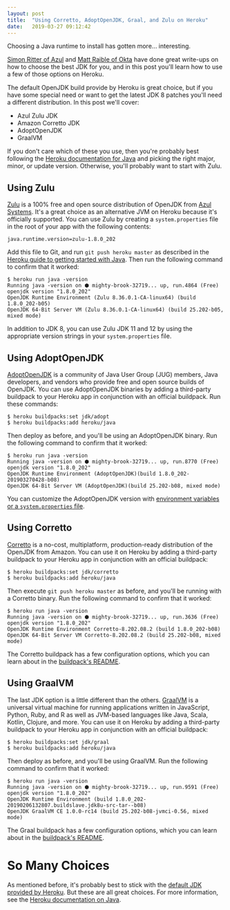 ```yaml
---
layout: post
title:  "Using Corretto, AdoptOpenJDK, Graal, and Zulu on Heroku"
date:   2019-03-27 09:12:42
---
```


Choosing a Java runtime to install has gotten more... interesting.

[Simon Ritter of Azul](https://www.azul.com/eliminating-java-update-confusion/) and [Matt Raible of Okta](https://developer.okta.com/blog/2019/01/16/which-java-sdk) have done great write-ups on how to choose the best JDK for you, and in this post you'll learn how to use a few of those options on Heroku.

The default OpenJDK build provide by Heroku is great choice, but if you have some special need or want to get the latest JDK 8 patches you'll need a different distribution. In this post we'll cover:

* Azul Zulu JDK
* Amazon Corretto JDK
* AdoptOpenJDK
* GraalVM

If you don't care which of these you use, then you're probably best following the [Heroku documentation for Java](https://devcenter.heroku.com/articles/java-support) and picking the right major, minor, or update version. Otherwise, you'll probably want to start with Zulu.

## Using Zulu

[Zulu](https://www.azul.com/downloads/zulu/) is a 100% free and open source distribution of OpenJDK from [Azul Systems](https://www.azul.com/). It's a great choice as an alternative JVM on Heroku because it's officially supported. You can use Zulu by creating a `system.properties` file in the root of your app with the following contents:

```
java.runtime.version=zulu-1.8.0_202
```

Add this file to Git, and run `git push heroku master` as described in the [Heroku guide to getting started with Java](https://devcenter.heroku.com/articles/getting-started-with-java). Then run the following command to confirm that it worked:

```
$ heroku run java -version
Running java -version on ⬢ mighty-brook-32719... up, run.4864 (Free)
openjdk version "1.8.0_202"
OpenJDK Runtime Environment (Zulu 8.36.0.1-CA-linux64) (build 1.8.0_202-b05)
OpenJDK 64-Bit Server VM (Zulu 8.36.0.1-CA-linux64) (build 25.202-b05, mixed mode)
```

In addition to JDK 8, you can use Zulu JDK 11 and 12 by using the appropriate version strings in your `system.properties` file.

## Using AdoptOpenJDK

[AdoptOpenJDK](https://adoptopenjdk.net) is a community of Java User Group (JUG) members, Java developers, and vendors who provide free and open source builds of OpenJDK. You can use AdoptOpenJDK binaries by adding a third-party buildpack to your Heroku app in conjunction with an official buildpack. Run these commands:

```
$ heroku buildpacks:set jdk/adopt
$ heroku buildpacks:add heroku/java
```

Then deploy as before, and you'll be using an AdoptOpenJDK binary. Run the following command to confirm that it worked:

```
$ heroku run java -version
Running java -version on ⬢ mighty-brook-32719... up, run.8770 (Free)
openjdk version "1.8.0_202"
OpenJDK Runtime Environment (AdoptOpenJDK)(build 1.8.0_202-201903270428-b08)
OpenJDK 64-Bit Server VM (AdoptOpenJDK)(build 25.202-b08, mixed mode)
```

You can customize the AdoptOpenJDK version with [environment variables or a `system.properties` file](https://github.com/jkutner/adoptopenjdk-buildpack#customizing).

## Using Corretto

[Corretto](https://docs.aws.amazon.com/corretto/index.html) is a no-cost, multiplatform, production-ready distribution of the OpenJDK from Amazon. You can use it on Heroku by adding a third-party buildpack to your Heroku app in conjunction with an official buildpack:

```
$ heroku buildpacks:set jdk/corretto
$ heroku buildpacks:add heroku/java
```

Then execute `git push heroku master` as before, and you'll be running with a Corretto binary. Run the following command to confirm that it worked:

```
$ heroku run java -version
Running java -version on ⬢ mighty-brook-32719... up, run.3636 (Free)
openjdk version "1.8.0_202"
OpenJDK Runtime Environment Corretto-8.202.08.2 (build 1.8.0_202-b08)
OpenJDK 64-Bit Server VM Corretto-8.202.08.2 (build 25.202-b08, mixed mode)
```

The Corretto buildpack has a few configuration options, which you can learn about in the [buildpack's README](https://github.com/jkutner/corretto-buildpack).

## Using GraalVM

The last JDK option is a little different than the others. [GraalVM](https://www.graalvm.org/) is a universal virtual machine for running applications written in JavaScript, Python, Ruby, and R as well as JVM-based languages like Java, Scala, Kotlin, Clojure, and more. You can use it on Heroku by adding a third-party buildpack to your Heroku app in conjunction with an official buildpack:

```
$ heroku buildpacks:set jdk/graal
$ heroku buildpacks:add heroku/java
```

Then deploy as before, and you'll be using GraalVM. Run the following command to confirm that it worked:

```
$ heroku run java -version
Running java -version on ⬢ mighty-brook-32719... up, run.9591 (Free)
openjdk version "1.8.0_202"
OpenJDK Runtime Environment (build 1.8.0_202-20190206132807.buildslave.jdk8u-src-tar--b08)
OpenJDK GraalVM CE 1.0.0-rc14 (build 25.202-b08-jvmci-0.56, mixed mode)
```

The Graal buildpack has a few configuration options, which you can learn about in the [buildpack's README](https://github.com/jkutner/graal-buildpack).

# So Many Choices

As mentioned before, it's probably best to stick with the [default JDK provided by Heroku](https://devcenter.heroku.com/articles/java-support). But these are all great choices. For more information, see the [Heroku documentation on Java](https://devcenter.heroku.com/categories/java-support).
